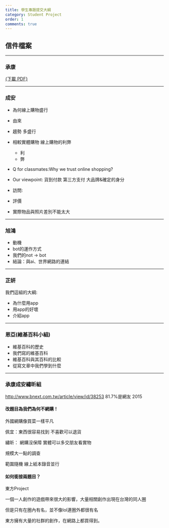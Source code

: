 ```yaml
---
title: 學生專題提交大綱
category: Student Project
order: 1
comments: true
---
```


## 信件檔案

---

### 承康
[{下載 PDF}](/icixin/files/c11_27.pdf)

---

### 成安

+ 為何線上購物盛行
+ 由來
+ 趨勢 多盛行
+ 相較實體購物 線上購物的利弊
	- 利
	- 弊

+ Q for classmates:Why we trust online shopping?
+ Our viewpoint:   貨到付款  第三方支付 大品牌&確定的身分

+ 訪問:
+ 評價
+ 實際物品與照片差別不能太大

---

### 旭鴻

+ 動機
+ bot的運作方式
+ 我們的not -> bot
+ 結論：與ai、世界網路的連結

---

### 芷妍

我們這組的大綱:

+ 為什麼用app
+ 用app的好壞
+ 介紹app

---

### 恩亞(維基百科小組)

+ 維基百科的歷史
+ 我們寫的維基百科
+ 維基百科與其百科的比較
+ 從寫文章中我們學到什麼

---

###  承康成安繡昕組

http://www.bnext.com.tw/article/view/id/38253
81.7%是網友 2015

#### 改題目為我們為何不網購！

外國網購像買菜一樣平凡

佩宜：東西很容易找到
不喜歡可以退貨

繡昕：
網購沒保障
實體可以多交朋友看實物

規模大一點的調查

範圍隨機
線上紙本錄音並行


#### 如何銜接兩題目？

東方Project

一個一人創作的遊戲帶來很大的影響，大量相關創作出現在台灣的同人圈

但是只有在圈內有名，並不像lol連圈外都很有名


東方擁有大量的社群的創作，在網路上都買得到。

